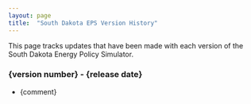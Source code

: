 ```yaml
---
layout: page
title:	"South Dakota EPS Version History"
---
```

This page tracks updates that have been made with each version of the South Dakota Energy Policy Simulator.

### **{version number} - {release date}**

* {comment}

